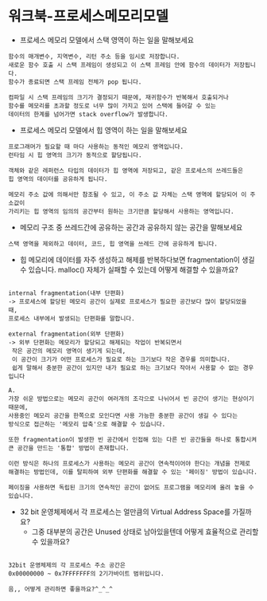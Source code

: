 # 워크북-프로세스메모리모델

- 프로세스 메모리 모델에서 스택 영역이 하는 일을 말해보세요

```
함수의 매개변수, 지역변수, 리턴 주소 등을 임시로 저장합니다.
새로운 함수 호출 시 스택 프레임이 생성되고 이 스택 프레임 안에 함수의 데이터가 저장됩니다.
함수가 종료되면 스택 프레임 전체가 pop 됩니다.

컴파일 시 스택 프레임의 크기가 결정되기 때문에, 재귀함수가 반복해서 호출되거나
함수를 메모리를 초과할 정도로 너무 많이 가지고 있어 스택에 들어갈 수 있는
데이터의 한계를 넘어가면 stack overflow가 발생합니다.
```

- 프로세스 메모리 모델에서 힙 영역이 하는 일을 말해보세요

```
프로그래머가 필요할 때 마다 사용하는 동적인 메모리 영역입니다.
런타임 시 힙 영역의 크기가 동적으로 할당됩니다.

객체와 같은 레퍼런스 타입의 데이터가 힙 영역에 저장되고, 같은 프로세스의 쓰레드들은
힙 영역의 데이터를 공유하게 됩니다.

메모리 주소 값에 의해서만 참조될 수 있고, 이 주소 값 자체는 스택 영역에 할당되어 이 주소값이
가리키는 힙 영역의 임의의 공간부터 원하는 크기만큼 할당해서 사용하는 영역입니다.
```

- 메모리 구조 중 쓰레드간에 공유하는 공간과 공유하지 않는 공간을 말해보세요

```
스택 영역을 제외하고 데이터, 코드, 힙 영역을 쓰레드 간에 공유하게 됩니다.
```

- 힙 메모리에 데이터를 자주 생성하고 해제를 반복하다보면 fragmentation이 생길 수 있습니다. malloc() 자체가 실패할 수 있는데 어떻게 해결할 수 있을까요?

```

internal fragmentation(내부 단편화)
-> 프로세스에 할당된 메모리 공간이 실제로 프로세스가 필요한 공간보다 많이 할당되었을 때, 
프로세스 내부에서 발생되는 단편화를 말합니다.

external fragmentation(외부 단편화)
-> 외부 단편화는 메모리가 할당되고 해제되는 작업이 반복되면서
 작은 공간의 메모리 영역이 생기게 되는데,
 이 공간이 크기가 어떤 프로세스가 필요로 하는 크기보다 작은 경우를 의미합니다.
 쉽게 말해서 충분한 공간이 있지만 내가 필요로 하는 크기보다 작아서 사용할 수 없는 경우입니다

A. 
가장 쉬운 방법으로는 메모리 공간이 여러개의 조각으로 나뉘어서 빈 공간이 생기는 현상이기 때문에,
사용중인 메모리 공간을 한쪽으로 모인다면 사용 가능한 충분한 공간이 생길 수 있다는
방식으로 접근하는 '메모리 압축'으로 해결할 수 있습니다.

또한 fragmentation이 발생한 빈 공간에서 인접해 있는 다른 빈 공간들을 하나로 통합시켜
큰 공간을 만드는 '통합' 방법이 존재합니다.

이런 방식은 하나의 프로세스가 사용하는 메모리 공간이 연속적이어야 한다는 개념을 전제로
해결하는 방법인데, 이를 탈피하여 외부 단편화를 해결할 수 있는 '페이징' 방법이 있습니다.

페이징을 사용하면 독립된 크기의 연속적인 공간이 없어도 프로그램을 메모리에 올려 놓을 수
있습니다.

```

- 32 bit 운영체제에서 각 프로세스는 얼만큼의 Virtual Address Space를 가질까요?
    - 그중 대부분의 공간은 Unused 상태로 남아있을텐데 어떻게 효율적으로 관리할 수 있을까요?

```

32bit 운영체제의 각 프로세스 주소 공간은
0x00000000 ~ 0x7FFFFFFF의 2기가바이트 범위입니다.

음,, 어떻게 관리하면 좋을까요?^_^_^
```